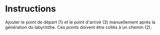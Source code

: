 # Instructions

Ajouter le point de départ (1) et le point d'arrivé (3) manuellement après la génération du labyrinthe. Ces points doivent être collés à un chemin (2).
